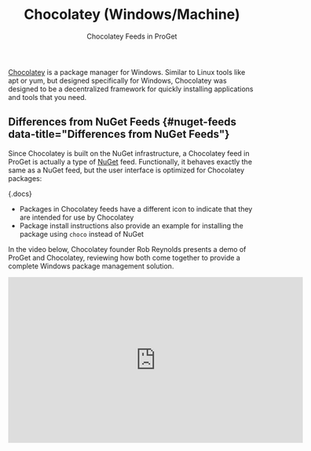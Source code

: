 ﻿---
title: Chocolatey (Windows/Machine)
subtitle: Chocolatey Feeds in ProGet
sequence: 500
keywords: proget,feeds,chocolatey
show-headings-in-nav: true
---

[Chocolatey](https://chocolatey.org/) is a package manager for Windows. Similar to Linux tools like apt or yum, but designed specifically for Windows, Chocolatey was designed to be a decentralized framework for quickly installing applications and tools that you need.

## Differences from NuGet Feeds {#nuget-feeds data-title="Differences from NuGet Feeds"}

Since Chocolatey is built on the NuGet infrastructure, a Chocolatey feed in ProGet is actually a type of [NuGet](nuget) feed. Functionally, it behaves exactly the same as a NuGet feed, but the user interface is optimized for Chocolatey packages:

{.docs}
-   Packages in Chocolatey feeds have a different icon to indicate that they are intended for use by Chocolatey
-   Package install instructions also provide an example for installing the package using `choco` instead of NuGet

In the video below, Chocolatey founder Rob Reynolds presents a demo of ProGet and Chocolatey, reviewing how both come together to provide a complete Windows package management solution.

<iframe width="600" height="337" src="https://www.youtube.com/embed/BcTYGf7sQ8Q" frameborder="0" allowfullscreen="true"></iframe>
